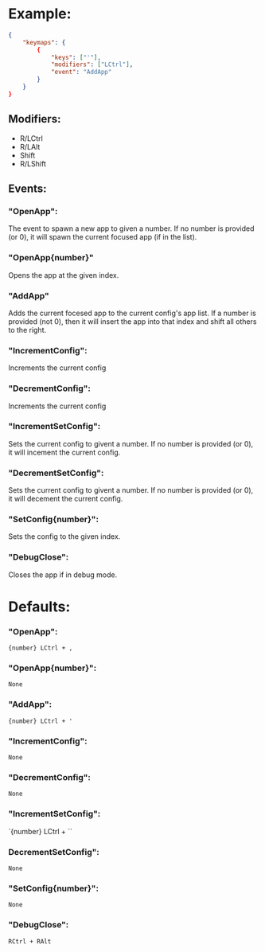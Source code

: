 # Example:
```json
{
    "keymaps": {
        {
            "keys": ["'"],
            "modifiers": ["LCtrl"],
            "event": "AddApp"
        }
    }
}
```

## Modifiers:
- R/LCtrl
- R/LAlt
- Shift
- R/LShift

## Events:
### "OpenApp":

The event to spawn a new app to given a number.
If no number is provided (or 0), it will spawn the current focused app (if in the list).

### "OpenApp{number}"

Opens the app at the given index.

### "AddApp"

Adds the current focesed app to the current config's app list.
If a number is provided (not 0), then it will insert the app into that index and shift all others to the right.

### "IncrementConfig":

Increments the current config

### "DecrementConfig":

Increments the current config

### "IncrementSetConfig":

Sets the current config to givent a number.
If no number is provided (or 0), it will incement the current config.

### "DecrementSetConfig":

Sets the current config to givent a number.
If no number is provided (or 0), it will decement the current config.

### "SetConfig{number}":

Sets the config to the given index.

### "DebugClose":

Closes the app if in debug mode.

# Defaults:
### "OpenApp":
`{number} LCtrl + ,`

### "OpenApp{number}":
`None`

### "AddApp":
`{number} LCtrl + '`

### "IncrementConfig":
`None`

### "DecrementConfig":
`None`

### "IncrementSetConfig":
`{number} LCtrl + ``

### DecrementSetConfig":
`None`

### "SetConfig{number}":
`None`

### "DebugClose":
`RCtrl + RAlt`

